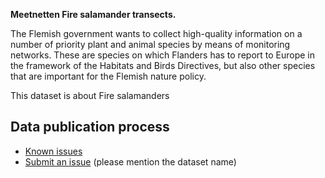 **Meetnetten Fire salamander transects.**

The Flemish government wants to collect high-quality information on a number of priority plant and animal species by means of monitoring networks. These are species on which Flanders has to report to Europe in the framework of the Habitats and Birds Directives, but also other species that are important for the Flemish nature policy.

This dataset is about Fire salamanders

## Data publication process

* [Known issues](https://github.com/inbo/soortenmeetnetten-events/labels/meetnetten-4-vuursalamander-transects-occurrences/)
* [Submit an issue](https://github.com/inbo/soortenmeetnetten-events/issues/new) (please mention the dataset name)
